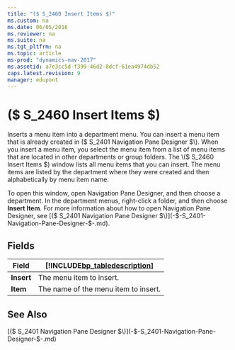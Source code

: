 ```yaml
---
title: "($ S_2460 Insert Items $)"
ms.custom: na
ms.date: 06/05/2016
ms.reviewer: na
ms.suite: na
ms.tgt_pltfrm: na
ms.topic: article
ms-prod: "dynamics-nav-2017"
ms.assetid: a7e3cc5d-f399-46d2-8dcf-61ea4974db52
caps.latest.revision: 9
manager: edupont
---
```

# ($ S_2460 Insert Items $)
Inserts a menu item into a department menu. You can insert a menu item that is already created in \($ S\_2401 Navigation Pane Designer $\). When you insert a menu item, you select the menu item from a list of menu items that are located in other departments or group folders. The \($ S\_2460 Insert Items $\) window lists all menu items that you can insert. The menu items are listed by the department where they were created and then alphabetically by menu item name.  
  
 To open this window, open Navigation Pane Designer, and then choose a department. In the department menus, right\-click a folder, and then choose **Insert Item**. For more information about how to open Navigation Pane Designer, see [\($ S\_2401 Navigation Pane Designer $\)](-$-S_2401-Navigation-Pane-Designer-$-.md).  
  
## Fields  
  
|Field|[!INCLUDE[bp_tabledescription](../includes/bp_tabledescription_md.md)]|  
|-----------|---------------------------------------|  
|**Insert**|The menu item to insert.|  
|**Item**|The name of the menu item to insert.|  
  
## See Also  
 [\($ S\_2401 Navigation Pane Designer $\)](-$-S_2401-Navigation-Pane-Designer-$-.md)